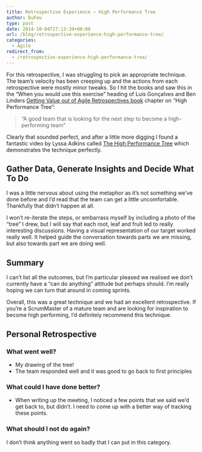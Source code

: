 ```yaml
---
title: Retrospective Experience – High Performance Tree
author: DuFeu
type: post
date: 2014-10-04T17:13:39+00:00
url: /blog/retrospective-experience-high-performance-tree/
categories:
  - Agile
redirect_from:
  - /retrospective-experience-high-performance-tree/
---
```


For this retrospective, I was struggling to pick an appropriate technique. The team&#8217;s velocity has been creeping up and the actions from each retrospective were mostly minor tweaks. So I hit the books and saw this in the &#8220;When you would use this exercise&#8221; heading of Luis Gonçalves and Ben Linders [Getting Value out of Agile Retrospectives book][1] chapter on &#8220;High Performance Tree&#8221;:

> &#8220;A good team that is looking for the next step to become a high-performing team&#8221;

Clearly that sounded perfect, and after a little more digging I found a fantastic video by Lyssa Adkins called [The High Performance Tree][2] which demonstrates the technique perfectly.

## Gather Data, Generate Insights and Decide What To Do

I was a little nervous about using the metaphor as it&#8217;s not something we&#8217;ve done before and I&#8217;d read that the team can get a little uncomfortable. Thankfully that didn&#8217;t happen at all.

I won&#8217;t re-iterate the steps, or embarrass myself by including a photo of the &#8220;tree&#8221; I drew, but I will say that each root, leaf and fruit led to really interesting discussions. Having a visual representation of our target worked really well. It helped guide the conversation towards parts we are missing, but also towards part we are doing well.

## Summary

I can&#8217;t list all the outcomes, but I&#8217;m particular pleased we realised we don&#8217;t currently have a &#8220;can do anything&#8221; attitude but perhaps should. I&#8217;m really hoping we can turn that around in coming sprints.

Overall, this was a great technique and we had an excellent retrospective. If you&#8217;re a ScrumMaster of a mature team and are looking for inspiration to become high performing, I&#8217;d definitely recommend this technique.

## Personal Retrospective

### What went well?

- My drawing of the tree!
- The team responded well and it was good to go back to first principles

### What could I have done better?

- When writing up the meeting, I noticed a few points that we said we&#8217;d get back to, but didn&#8217;t. I need to come up with a better way of tracking these points.

### What should I not do again?

I don&#8217;t think anything went so badly that I can put in this category.

[1]: http://www.benlinders.com/getting-value-out-of-agile-retrospectives/
[2]: http://www.youtube.com/watch?v=t3kKechcwYM
